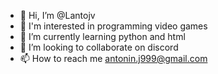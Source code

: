 - 👋 Hi, I’m @Lantojv
- 👀 I'm interested in programming video games 
- 🌱 I’m currently learning python and html
- 💞️ I’m looking to collaborate on discord
- 📫 How to reach me antonin.j999@gmail.com

<!---
Lantojv/Lantojv is a ✨ special ✨ repository because its `README.md` (this file) appears on your GitHub profile.
You can click the Preview link to take a look at your changes.
--->
